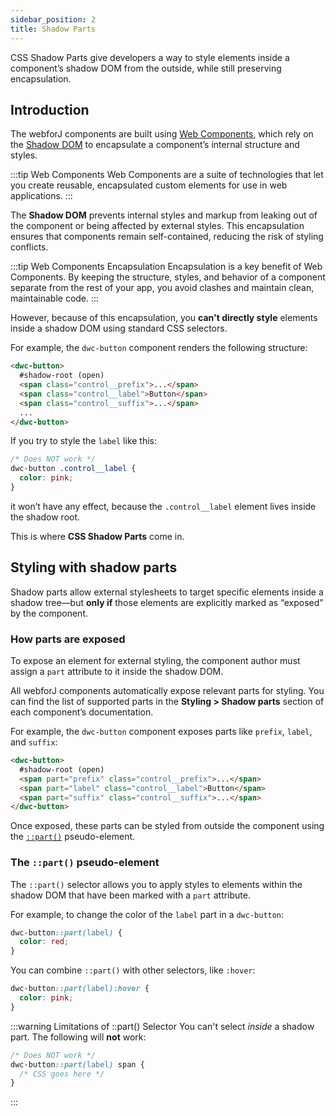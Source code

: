 ```yaml
---
sidebar_position: 2
title: Shadow Parts
---
```


CSS Shadow Parts give developers a way to style elements inside a component’s shadow DOM from the outside, while still preserving encapsulation.

## Introduction

The webforJ components are built using [Web Components](https://developer.mozilla.org/en-US/docs/Web/Web_Components), which rely on the [Shadow DOM](https://developer.mozilla.org/en-US/docs/Web/Web_Components/Using_shadow_DOM) to encapsulate a component’s internal structure and styles.

:::tip Web Components
Web Components are a suite of technologies that let you create reusable, encapsulated custom elements for use in web applications.
:::

The **Shadow DOM** prevents internal styles and markup from leaking out of the component or being affected by external styles. This encapsulation ensures that components remain self-contained, reducing the risk of styling conflicts.

:::tip  Web Components Encapsulation
Encapsulation is a key benefit of Web Components. By keeping the structure, styles, and behavior of a component separate from the rest of your app, you avoid clashes and maintain clean, maintainable code.
:::

However, because of this encapsulation, you **can't directly style** elements inside a shadow DOM using standard CSS selectors.

For example, the `dwc-button` component renders the following structure:

```html
<dwc-button>
  #shadow-root (open)
  <span class="control__prefix">...</span>
  <span class="control__label">Button</span>
  <span class="control__suffix">...</span>
  ...
</dwc-button>
```

If you try to style the `label` like this:

```css
/* Does NOT work */
dwc-button .control__label {
  color: pink;
}
```

it won’t have any effect, because the `.control__label` element lives inside the shadow root.

This is where **CSS Shadow Parts** come in.

## Styling with shadow parts

Shadow parts allow external stylesheets to target specific elements inside a shadow tree—but **only if** those elements are explicitly marked as “exposed” by the component.

### How parts are exposed

To expose an element for external styling, the component author must assign a `part` attribute to it inside the shadow DOM.

All webforJ components automatically expose relevant parts for styling. You can find the list of supported parts in the **Styling > Shadow parts** section of each component’s documentation.

For example, the `dwc-button` component exposes parts like `prefix`, `label`, and `suffix`:

```html
<dwc-button>
  #shadow-root (open)
  <span part="prefix" class="control__prefix">...</span>
  <span part="label" class="control__label">Button</span>
  <span part="suffix" class="control__suffix">...</span>
</dwc-button>
```

Once exposed, these parts can be styled from outside the component using the [`::part()`](https://developer.mozilla.org/en-US/docs/Web/CSS/::part) pseudo-element.


### The `::part()` pseudo-element

The `::part()` selector allows you to apply styles to elements within the shadow DOM that have been marked with a `part` attribute.

For example, to change the color of the `label` part in a `dwc-button`:

```css
dwc-button::part(label) {
  color: red;
}
```

You can combine `::part()` with other selectors, like `:hover`:

```css
dwc-button::part(label):hover {
  color: pink;
}
```

:::warning Limitations of ::part() Selector
You can't select *inside* a shadow part. The following will **not** work:

```css
/* Does NOT work */
dwc-button::part(label) span {
  /* CSS goes here */
}
```
:::
